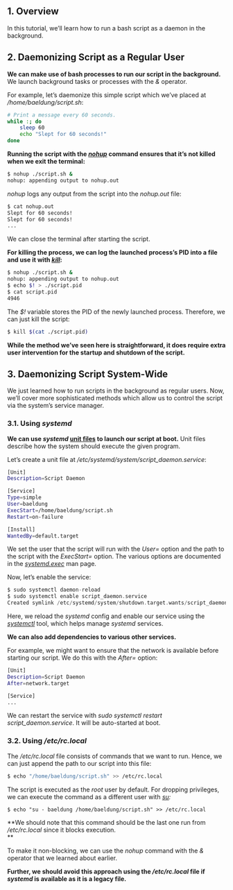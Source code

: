 
## 1. Overview[](https://www.baeldung.com/linux/bash-daemon-script#overview)

In this tutorial, we’ll learn how to run a bash script as a daemon in the background.

## 2. Daemonizing Script as a Regular User[](https://www.baeldung.com/linux/bash-daemon-script#daemonizing-script-as-a-regular-user)

**We can make use of bash processes to run our script in the background.** We launch background tasks or processes with the _&_ operator.

For example, let’s daemonize this simple script which we’ve placed at _/home/baeldung/script.sh_:

```bash
# Print a message every 60 seconds.
while :; do
    sleep 60
    echo "Slept for 60 seconds!"
done
```

**Running the script with the [_nohup_](https://www.baeldung.com/linux/job-control-disown-nohup) command ensures that it’s not killed when we exit the terminal:**

```bash
$ nohup ./script.sh &
nohup: appending output to nohup.out
```

_nohup_ logs any output from the script into the _nohup.out_ file:

```bash
$ cat nohup.out 
Slept for 60 seconds!
Slept for 60 seconds!
...
```

We can close the terminal after starting the script.

**For killing the process, we can log the launched process’s PID into a file and use it with [_kill_](https://www.baeldung.com/linux/kill-background-process#1-thekillcommand):**

```bash
$ nohup ./script.sh &
nohup: appending output to nohup.out
$ echo $! > ./script.pid
$ cat script.pid
4946
```

The _$!_ variable stores the PID of the newly launched process. Therefore, we can just kill the script:

```bash
$ kill $(cat ./script.pid)
```

**While the method we’ve seen here is straightforward, it does require extra user intervention for the startup and shutdown of the script.**

## 3. Daemonizing Script System-Wide[](https://www.baeldung.com/linux/bash-daemon-script#daemonizing-script-system-wide)

We just learned how to run scripts in the background as regular users. Now, we’ll cover more sophisticated methods which allow us to control the script via the system’s service manager.

### 3.1. Using _systemd_[](https://www.baeldung.com/linux/bash-daemon-script#1-using-systemd)

**We can use _systemd_ [unit files](https://www.freedesktop.org/software/systemd/man/systemd.service.html) to launch our script at boot.** Unit files describe how the system should execute the given program.

Let’s create a unit file at _/etc/systemd/system/script_daemon.service_:

```bash
[Unit]
Description=Script Daemon

[Service]
Type=simple
User=baeldung
ExecStart=/home/baeldung/script.sh
Restart=on-failure

[Install]
WantedBy=default.target
```

We set the user that the script will run with the _User=_ option and the path to the script with the _ExecStart=_ option. The various options are documented in the [_systemd.exec_](https://www.freedesktop.org/software/systemd/man/systemd.exec.html) man page.

Now, let’s enable the service:

```swift
$ sudo systemctl daemon-reload
$ sudo systemctl enable script_daemon.service
Created symlink /etc/systemd/system/shutdown.target.wants/script_daemon.service → /etc/systemd/system/script_daemon.service
```

Here, we reload the _systemd_ config and enable our service using the [_systemctl_](https://www.man7.org/linux/man-pages/man1/systemctl.1.html) tool, which helps manage _systemd_ services.

**We can also add dependencies to various other services.**

For example, we might want to ensure that the network is available before starting our script. We do this with the _After=_ option:

```bash
[Unit]
Description=Script Daemon
After=network.target

[Service]
...
```

We can restart the service with _sudo systemctl restart script_daemon.service_. It will be auto-started at boot.

### 3.2. Using _/etc/rc.local_[](https://www.baeldung.com/linux/bash-daemon-script#2-using-etcrclocal)

The _/etc/rc.local_ file consists of commands that we want to run. Hence, we can just append the path to our script into this file:

```bash
$ echo "/home/baeldung/script.sh" >> /etc/rc.local
```

The script is executed as the _root_ user by default. For dropping privileges, we can execute the command as a different user with _[su](https://www.baeldung.com/linux/run-as-another-user):_

```shell
$ echo "su - baeldung /home/baeldung/script.sh" >> /etc/rc.local
```

**We should note that this command should be the last one run from _/etc/rc.local_ since it blocks execution.  
**

To make it non-blocking, we can use the _nohup_ command with the _&_ operator that we learned about earlier.

**Further, we should avoid this approach using the _/etc/rc.local_ file if _systemd_ is available as it is a legacy file.**

